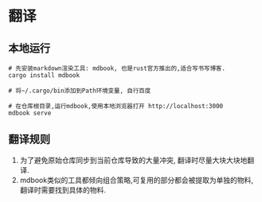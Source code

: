 # 翻译

## 本地运行

```shell
# 先安装markdown渲染工具: mdbook, 也是rust官方推出的,适合写书写博客.
cargo install mdbook

# 将~/.cargo/bin添加到Path环境变量, 自行百度

# 在仓库根目录,运行mdbook,使用本地浏览器打开 http://localhost:3000
mdbook serve
```

## 翻译规则

1. 为了避免原始仓库同步到当前仓库导致的大量冲突, 翻译时尽量大块大块地翻译.
2. mdbook类似的工具都倾向组合策略,可复用的部分都会被提取为单独的物料,翻译时需要找到具体的物料.
